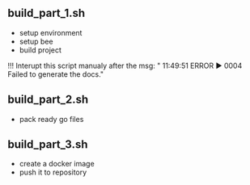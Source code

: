 ## build_part_1.sh
 - setup environment
 - setup bee
 - build project

!!! Interupt this script manualy after the msg: " 11:49:51 ERROR    ▶ 0004 Failed to generate the docs."

## build_part_2.sh
 - pack ready go files

## build_part_3.sh
 - create a docker image
 - push it to repository
